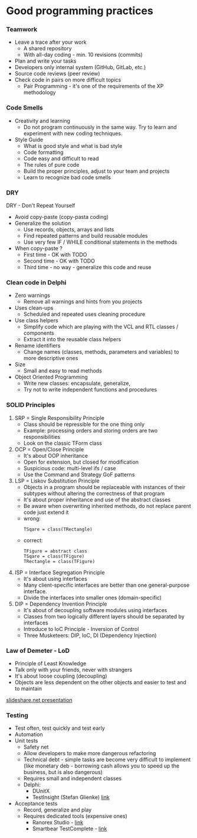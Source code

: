 # Good programming practices

### Teamwork

* Leave a trace after your work
     * A shared repository
     * With all-day coding - min. 10 revisions (commits)
* Plan and write your tasks
* Developers only internal system (GitHub, GitLab, etc.)
* Source code reviews (peer review)
* Check code in pairs on more difficult topics
     * Pair Programming - it's one of the requirements of the XP methodology

### Code Smells

* Creativity and learning
    * Do not program continuously in the same way. Try to learn and experiment with new coding techniques.
* Style Guide
    * What is good style and what is bad style
    * Code formatting
    * Code easy and difficult to read
    * The rules of pure code
    * Build the proper principles, adjust to your team and projects
    * Learn to recognize bad code smells

### DRY

DRY - Don't Repeat Yourself

* Avoid copy-paste (copy-pasta coding)
* Generalize the solution
    * Use records, objects, arrays and lists
    * Find repeated patterns and build reusable modules
    * Use very few IF / WHILE conditional statements in the methods
* When copy-paste ?
    * First time - OK with TODO
    * Second time - OK with TODO
    * Third time - no way - generalize this code and reuse

### Clean code in Delphi

* Zero warnings
    - Remove all warnings and hints from you projects
* Uses clean-ups
    - Scheduled and repeated uses cleaning procedure
* Use class helpers
    - Simplify code which are playing with the VCL and RTL classes / components
    - Extract it into the reusable class helpers
* Rename identifiers
    - Change names (classes, methods, parameters and variables) to more descriptive ones
* Size
    - Small and easy to read methods
* Object Oriented Programming
    - Write new classes: encapsulate, generalize, 
    - Try not to write independent functions and procedures

### SOLID Principles

1. SRP = Single Responsibility Principle
    * Class should be repressible for the one thing only
    * Example: processing orders and storing orders are two responsibilities
    * Look on the classic TForm class
2. OCP = Open/Close Principle
    * It's about OOP inheritance
    * Open for extension, but closed for modification
    * Suspicious code: multi-level ifs / case
    * Use the Command and Strategy GoF patterns
3. LSP = Liskov Substitution Principle
    * Objects in a program should be replaceable with instances of their subtypes without altering the correctness of that program
    * It's about proper inheritance and use of the abstract classes
    * Be aware when overwriting inherited methods, do not replace parent code just extend it
    * wrong:
        ```
        TSqare = class(TRectangle)
        ```
    * correct: 
        ```
        TFigure = abstract class
        TSqare = class(TFigure)
        TRectangle = class(TFigure)
        ```
4. ISP = Interface Segregation Principle
    * It's about using interfaces
    * Many client-specific interfaces are better than one general-purpose interface.
    * Divide the interfaces into smaller ones (domain-specific)
5. DIP = Dependency Invention Principle
    * It's about of decoupling software modules using interfaces
    * Classes from two logically different layers should be separated by interfaces
    * Introduce to IoC Principle - Inversion of Control
    * Three Musketeers: DIP, IoC, DI (Dependency Injection)
    
### Law of Demeter - LoD

* Principle of Least Knowledge
* Talk only with your friends, never with strangers
* It's about loose coupling (decoupling)
* Objects are less dependent on the other objects and easier to test and to maintain

[slideshare.net presentation](https://www.slideshare.net/vladimirtsukur/law-of-demeter-objective-sense-of-style)

### Testing

* Test often, test quickly and test early
* Automation
* Unit tests
    * Safety net
    * Allow developers to make more dangerous refactoring
    * Technical debt - simple tasks are become very difficult to implement (like monetary deb - borrowing cash allows you to speed up the business, but is also dangerous)
    * Requires small and independent classes
    * Delphi: 
        * DUnitX
        * TestInsight (Stefan Glienke) [link](https://bitbucket.org/sglienke/testinsight/wiki/Home)
* Acceptance tests
    * Record, generalize and play
    * Requires dedicated tools (expensive ones)
        * Ranorex Studio - [link](https://www.ranorex.com/windows-desktop-test-automation/)
        * Smartbear TestComplete - [link](https://smartbear.com/product/testcomplete/)
